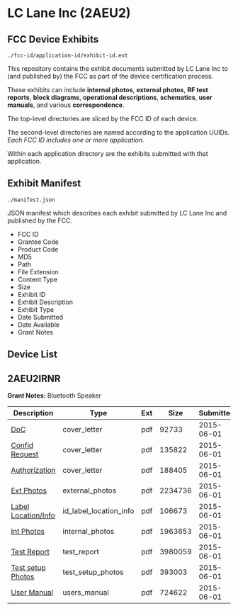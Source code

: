 # LC Lane Inc (2AEU2)
## FCC Device Exhibits

```
./fcc-id/application-id/exhibit-id.ext
```

This repository contains the exhibit documents submitted by LC Lane Inc to (and published by) the FCC as part of the device certification process.

These exhibits can include **internal photos**, **external photos**, **RF test reports**, **block diagrams**, **operational descriptions**, **schematics**, **user manuals**, and various **correspondence**.

The top-level directories are sliced by the FCC ID of each device.

The second-level directories are named according to the application UUIDs. *Each FCC ID includes one or more application.*

Within each application directory are the exhibits submitted with that application. 

## Exhibit Manifest

```
./manifest.json
```

JSON manifest which describes each exhibit submitted by LC Lane Inc and published by the FCC.

- FCC ID
- Grantee Code
- Product Code
- MD5
- Path
- File Extension
- Content Type
- Size
- Exhibit ID
- Exhibit Description
- Exhibit Type
- Date Submitted
- Date Available
- Grant Notes

## Device List
## 2AEU2IRNR
**Grant Notes:** Bluetooth Speaker

| Description | Type | Ext | Size | Submitted | Available |
| ----------- | ---- | --- | ---- | --------- | --------- |
| [DoC](2AEU2IRNR/1fcc65ea422710f41cfbc3ca9dfd2d44/2631854.pdf) | cover_letter | pdf | 92733 | 2015-06-01 | 2015-06-01 |
| [Confid Request](2AEU2IRNR/1fcc65ea422710f41cfbc3ca9dfd2d44/2631855.pdf) | cover_letter | pdf | 135822 | 2015-06-01 | 2015-06-01 |
| [Authorization](2AEU2IRNR/1fcc65ea422710f41cfbc3ca9dfd2d44/2631856.pdf) | cover_letter | pdf | 188405 | 2015-06-01 | 2015-06-01 |
| [Ext Photos](2AEU2IRNR/1fcc65ea422710f41cfbc3ca9dfd2d44/2631857.pdf) | external_photos | pdf | 2234736 | 2015-06-01 | 2015-06-01 |
| [Label Location/Info](2AEU2IRNR/1fcc65ea422710f41cfbc3ca9dfd2d44/2631859.pdf) | id_label_location_info | pdf | 106673 | 2015-06-01 | 2015-06-01 |
| [Int Photos](2AEU2IRNR/1fcc65ea422710f41cfbc3ca9dfd2d44/2631858.pdf) | internal_photos | pdf | 1963653 | 2015-06-01 | 2015-06-01 |
| [Test Report](2AEU2IRNR/1fcc65ea422710f41cfbc3ca9dfd2d44/2631862.pdf) | test_report | pdf | 3980059 | 2015-06-01 | 2015-06-01 |
| [Test setup Photos](2AEU2IRNR/1fcc65ea422710f41cfbc3ca9dfd2d44/2631860.pdf) | test_setup_photos | pdf | 393003 | 2015-06-01 | 2015-06-01 |
| [User Manual](2AEU2IRNR/1fcc65ea422710f41cfbc3ca9dfd2d44/2631861.pdf) | users_manual | pdf | 724622 | 2015-06-01 | 2015-06-01 |

